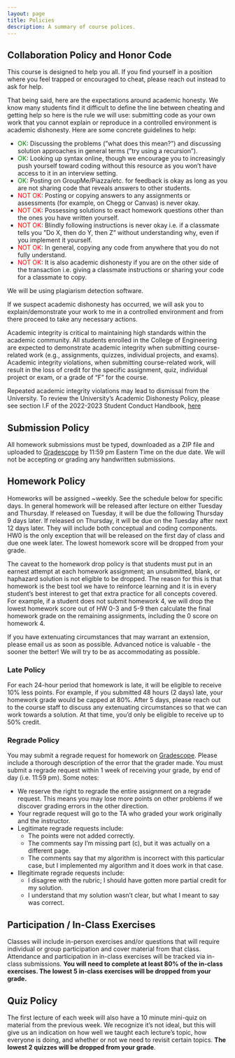 ```yaml
---
layout: page
title: Policies
description: A summary of course polices.
---
```


## Collaboration Policy and Honor Code

This course is designed to help you all. If you find yourself in a position where you feel trapped or encouraged to cheat, please reach out instead to ask for help.

That being said, here are the expectations around academic honesty. We know many students find it difficult to define the line between cheating and getting help so here is the rule we will use: submitting code as your own work that you cannot explain or reproduce in a controlled environment is academic dishonesty. Here are some concrete guidelines to help:

- <span style="color:green">OK</span>: Discussing the problems (”what does this mean?”) and discussing solution approaches in general terms (”try using a recursion”).
- <span style="color:green">OK</span>: Looking up syntax online, though we encourage you to increasingly push yourself toward coding without this resource as you won’t have access to it in an interview setting.
- <span style="color:green">OK</span>: Posting on GroupMe/Piazza/etc. for feedback is okay as long as you are not sharing code that reveals answers to other students.
- <span style="color:red">NOT OK</span>: Posting or copying answers to any assignments or assessments (for example, on Chegg or Canvas) is never okay.
- <span style="color:red">NOT OK</span>: Possessing solutions to exact homework questions other than the ones you have written yourself.
- <span style="color:red">NOT OK</span>: Blindly following instructions is never okay i.e. if a classmate tells you ”Do X, then do Y, then Z” without understanding why, even if you implement it yourself.
- <span style="color:red">NOT OK</span>: In general, copying any code from anywhere that you do not fully understand.
- <span style="color:red">NOT OK</span>: It is also academic dishonesty if you are on the other side of the transaction i.e. giving a classmate instructions or sharing your code for a classmate to copy.

We will be using plagiarism detection software.

If we suspect academic dishonesty has occurred, we will ask you to explain/demonstrate your work to me in a controlled environment and from there proceed to take any necessary actions.

Academic integrity is critical to maintaining high standards within the academic community. All students
enrolled in the College of Engineering are expected to demonstrate academic integrity when submitting course-related work (e.g., assignments, quizzes, individual projects, and exams). Academic integrity violations, when submitting course-related work, will result in the loss of credit for the specific assignment, quiz, individual project or exam, or a grade of “F” for the course.

Repeated academic integrity violations may lead to dismissal from the University. To review the University’s Academic Dishonesty Policy, please see section I.F of the 2022-2023 Student Conduct Handbook, [here](https://www.ncat.edu/campus-life/pdfs/2022-2023-student-conduct-handbook.pdf)


## Submission Policy

All homework submissions must be typed, downloaded as a ZIP file and uploaded to [Gradescope](https://www.gradescope.com/courses/413684) by 11:59 pm Eastern Time on the due date. We will not be accepting or grading any handwritten submissions. 

## Homework Policy

Homeworks will be assigned \~weekly. See the schedule below for specific days. In general homework will be released after lecture on either Tuesday and Thursday. If released on Tuesday, it will be due the following Thursday 9 days later. If released on Thursday, it will be due on the Tuesday after next 12 days later. They will include both conceptual and coding components. HW0 is the only exception that will be released on the first day of class and due one week later. The lowest homework score will be dropped from your grade. 

The caveat to the homework drop policy is that students must put in an earnest attempt at each homework assignment; an unsubmitted, blank, or haphazard solution is not eligible to be dropped. The reason for this is that homework is the best tool we have to reinforce learning and it is in every student’s best interest to get that extra practice for all concepts covered. For example, if a student does not submit homework 4, we will drop the lowest homework score out of HW 0-3 and 5-9 then calculate the final homework grade on the remaining assignments, including the 0 score on homework 4.

If you have extenuating circumstances that may warrant an extension, please email us as soon as possible. Advanced notice is valuable - the sooner the better! We will try to be as accommodating as possible.


### Late Policy

For each 24-hour period that homework is late, it will be eligible to receive 10% less points. For example, if you submitted 48 hours (2 days) late, your homework grade would be capped at 80%. After 5 days, please reach out to the course staff to discuss any extenuating circumstances so that we can work towards a solution. At that time, you’d only be eligible to receive up to 50% credit.

### Regrade Policy
You may submit a regrade request for homework on [Gradescope](https://www.gradescope.com/courses/413684). Please include a thorough description of the error that the grader made. You must submit a regrade request within 1 week of receiving your grade, by end of day (i.e. 11:59 pm). Some notes:

- We reserve the right to regrade the entire assignment on a regrade request. This means you may lose more points on other problems if we discover grading errors in the other direction.
- Your regrade request will go to the TA who graded your work originally and the instructor.
- Legitimate regrade requests include:
  - The points were not added correctly.
  - The comments say I’m missing part (c), but it was actually on a different page.
  - The comments say that my algorithm is incorrect with this particular case, but I implemented my algorithm and it does work in that case.
- Illegitimate regrade requests include:
  - I disagree with the rubric; I should have gotten more partial credit for my solution.
  - I understand that my solution wasn’t clear, but what I meant to say was correct.


## Participation / In-Class Exercises

Classes will include in-person exercises and/or questions that will require individual or group participation and cover material from that class. Attendance and participation in in-class exercises will be tracked via in-class submissions. **You will need to complete at least 80% of the in-class exercises. The lowest 5 in-class exercises will be dropped from your grade.**

## Quiz Policy

The first lecture of each week will also have a 10 minute mini-quiz on material from the previous week. We recognize it’s not ideal, but this will give us an indication on how well we taught each lecture’s topic, how everyone is doing, and whether or not we need to revisit certain topics. **The lowest 2 quizzes will be dropped from your grade**.
